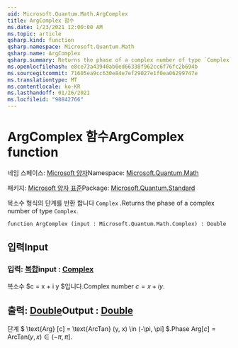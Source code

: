 ```yaml
---
uid: Microsoft.Quantum.Math.ArgComplex
title: ArgComplex 함수
ms.date: 1/23/2021 12:00:00 AM
ms.topic: article
qsharp.kind: function
qsharp.namespace: Microsoft.Quantum.Math
qsharp.name: ArgComplex
qsharp.summary: Returns the phase of a complex number of type `Complex`.
ms.openlocfilehash: e8ce73a43940ab0ed66338f962cc6f76fc2b694b
ms.sourcegitcommit: 71605ea9cc630e84e7ef29027e1f0ea06299747e
ms.translationtype: MT
ms.contentlocale: ko-KR
ms.lasthandoff: 01/26/2021
ms.locfileid: "98842766"
---
```

# <a name="argcomplex-function"></a><span data-ttu-id="d32f2-102">ArgComplex 함수</span><span class="sxs-lookup"><span data-stu-id="d32f2-102">ArgComplex function</span></span>

<span data-ttu-id="d32f2-103">네임 스페이스: [Microsoft 양자](xref:Microsoft.Quantum.Math)</span><span class="sxs-lookup"><span data-stu-id="d32f2-103">Namespace: [Microsoft.Quantum.Math](xref:Microsoft.Quantum.Math)</span></span>

<span data-ttu-id="d32f2-104">패키지: [Microsoft 양자 표준](https://nuget.org/packages/Microsoft.Quantum.Standard)</span><span class="sxs-lookup"><span data-stu-id="d32f2-104">Package: [Microsoft.Quantum.Standard](https://nuget.org/packages/Microsoft.Quantum.Standard)</span></span>


<span data-ttu-id="d32f2-105">복소수 형식의 단계를 반환 합니다 `Complex` .</span><span class="sxs-lookup"><span data-stu-id="d32f2-105">Returns the phase of a complex number of type `Complex`.</span></span>

```qsharp
function ArgComplex (input : Microsoft.Quantum.Math.Complex) : Double
```


## <a name="input"></a><span data-ttu-id="d32f2-106">입력</span><span class="sxs-lookup"><span data-stu-id="d32f2-106">Input</span></span>

### <a name="input--complex"></a><span data-ttu-id="d32f2-107">입력: [복합](xref:Microsoft.Quantum.Math.Complex)</span><span class="sxs-lookup"><span data-stu-id="d32f2-107">input : [Complex](xref:Microsoft.Quantum.Math.Complex)</span></span>

<span data-ttu-id="d32f2-108">복소수 $c = x + i y $입니다.</span><span class="sxs-lookup"><span data-stu-id="d32f2-108">Complex number $c = x + i y$.</span></span>



## <a name="output--double"></a><span data-ttu-id="d32f2-109">출력: [Double](xref:microsoft.quantum.lang-ref.double)</span><span class="sxs-lookup"><span data-stu-id="d32f2-109">Output : [Double](xref:microsoft.quantum.lang-ref.double)</span></span>

<span data-ttu-id="d32f2-110">단계 $ \text{Arg} [c] = \text{ArcTan} (y, x) \in (-\pi, \pi] $.</span><span class="sxs-lookup"><span data-stu-id="d32f2-110">Phase $\text{Arg}[c] = \text{ArcTan}(y,x) \in (-\pi,\pi]$.</span></span>
